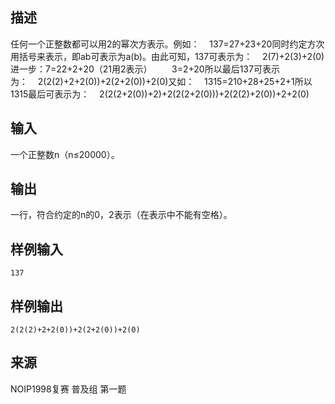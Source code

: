 ## 描述


任何一个正整数都可以用2的幂次方表示。例如：    137=27+23+20同时约定方次用括号来表示，即ab可表示为a(b)。由此可知，137可表示为：    2(7)+2(3)+2(0)进一步：7=22+2+20（21用2表示）        3=2+20所以最后137可表示为：    2(2(2)+2+2(0))+2(2+2(0))+2(0)又如：    1315=210+28+25+2+1所以1315最后可表示为：    2(2(2+2(0))+2)+2(2(2+2(0)))+2(2(2)+2(0))+2+2(0)

## 输入


一个正整数n（n≤20000）。

## 输出


一行，符合约定的n的0，2表示（在表示中不能有空格）。

## 样例输入


```
137
```


## 样例输出


```
2(2(2)+2+2(0))+2(2+2(0))+2(0)
```


## 来源


NOIP1998复赛 普及组 第一题

